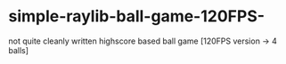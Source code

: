 # simple-raylib-ball-game-120FPS-
not quite cleanly written highscore based ball game [120FPS version -> 4 balls]
